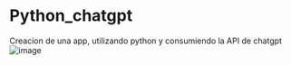 # Python_chatgpt
Creacion de una app, utilizando python y consumiendo la API de chatgpt
![image](https://github.com/bas-clavijo/Python_chatgpt/assets/81445698/3d8f4d73-1e89-4fbe-94bb-913dcdc9e98e)

